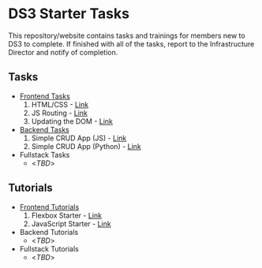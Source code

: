 # DS3 Starter Tasks
This repository/website contains tasks and trainings for members new to DS3 to complete. If finished with all of the tasks, report to the Infrastructure Director and notify of completion. 

## Tasks
- [Frontend Tasks](./frontend)
	1. HTML/CSS - [Link](./frontend/1)
	2. JS Routing - [Link](./frontend/2)
	3. Updating the DOM - [Link](./frontend/3)
- [Backend Tasks](./backend)
	1. Simple CRUD App (JS) - [Link](./backend/1)
	2. Simple CRUD App (Python) - [Link](./backend/2)
- Fullstack Tasks
	- <*TBD*>

## Tutorials
- [Frontend Tutorials](./frontend/tutorials)
	1. Flexbox Starter - [Link](./frontend/tutorials/1)
	2. JavaScript Starter - [Link](./frontend/tutorials/2)
- Backend Tutorials
	- <*TBD*>
- Fullstack Tutorials
	- <*TBD*>